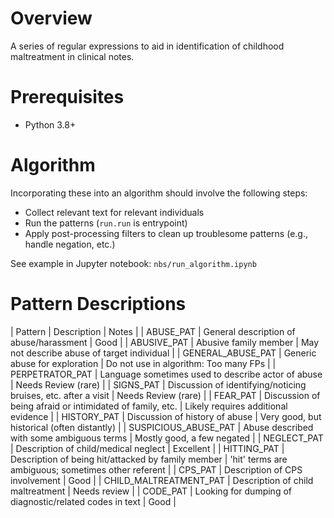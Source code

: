 
# Overview

A series of regular expressions to aid in identification of childhood maltreatment in clinical notes.

# Prerequisites

* Python 3.8+

# Algorithm

Incorporating these into an algorithm should involve the following steps:

* Collect relevant text for relevant individuals
* Run the patterns (`run.run` is entrypoint)
* Apply post-processing filters to clean up troublesome patterns (e.g., handle negation, etc.)

See example in Jupyter notebook: `nbs/run_algorithm.ipynb`

# Pattern Descriptions

| Pattern | Description | Notes |
| ABUSE_PAT | General description of abuse/harassment | Good |
| ABUSIVE_PAT | Abusive family member | May not describe abuse of target individual |
| GENERAL_ABUSE_PAT | Generic abuse for exploration | Do not use in algorithm: Too many FPs |
| PERPETRATOR_PAT | Language sometimes used to describe actor of abuse | Needs Review (rare) |
| SIGNS_PAT | Discussion of identifying/noticing bruises, etc. after a visit | Needs Review (rare) |
| FEAR_PAT | Discussion of being afraid or intimidated of family, etc. | Likely requires additional evidence |
| HISTORY_PAT | Discussion of history of abuse | Very good, but historical (often distantly) |
| SUSPICIOUS_ABUSE_PAT | Abuse described with some ambiguous terms | Mostly good, a few negated |
| NEGLECT_PAT | Description of child/medical neglect | Excellent |
| HITTING_PAT | Description of being hit/attacked by family member | 'hit' terms are ambiguous; sometimes other referent |
| CPS_PAT | Description of CPS involvement | Good |
| CHILD_MALTREATMENT_PAT | Description of child maltreatment | Needs review |
| CODE_PAT | Looking for dumping of diagnostic/related codes in text | Good |
